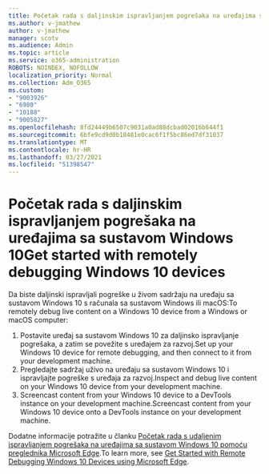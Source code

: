 ```yaml
---
title: Početak rada s daljinskim ispravljanjem pogrešaka na uređajima sa sustavom Windows 10
ms.author: v-jmathew
author: v-jmathew
manager: scotv
ms.audience: Admin
ms.topic: article
ms.service: o365-administration
ROBOTS: NOINDEX, NOFOLLOW
localization_priority: Normal
ms.collection: Adm_O365
ms.custom:
- "9003926"
- "6980"
- "10188"
- "9005827"
ms.openlocfilehash: 8fd24449b6507c9031a0ad88dcbad02016b644f1
ms.sourcegitcommit: 6bfe9cd9d0b18481e0cac6f1f5bc86ed7df31037
ms.translationtype: MT
ms.contentlocale: hr-HR
ms.lasthandoff: 03/27/2021
ms.locfileid: "51398547"
---
```

# <a name="get-started-with-remotely-debugging-windows-10-devices"></a><span data-ttu-id="70a57-102">Početak rada s daljinskim ispravljanjem pogrešaka na uređajima sa sustavom Windows 10</span><span class="sxs-lookup"><span data-stu-id="70a57-102">Get started with remotely debugging Windows 10 devices</span></span>

<span data-ttu-id="70a57-103">Da biste daljinski ispravljali pogreške u živom sadržaju na uređaju sa sustavom Windows 10 s računala sa sustavom Windows ili macOS:</span><span class="sxs-lookup"><span data-stu-id="70a57-103">To remotely debug live content on a Windows 10 device from a Windows or macOS computer:</span></span>

1. <span data-ttu-id="70a57-104">Postavite uređaj sa sustavom Windows 10 za daljinsko ispravljanje pogrešaka, a zatim se povežite s uređajem za razvoj.</span><span class="sxs-lookup"><span data-stu-id="70a57-104">Set up your Windows 10 device for remote debugging, and then connect to it from your development machine.</span></span>
2. <span data-ttu-id="70a57-105">Pregledajte sadržaj uživo na uređaju sa sustavom Windows 10 i ispravljajte pogreške s uređaja za razvoj.</span><span class="sxs-lookup"><span data-stu-id="70a57-105">Inspect and debug live content on your Windows 10 device from your development machine.</span></span>
3. <span data-ttu-id="70a57-106">Screencast content from your Windows 10 device to a DevTools instance on your development machine.</span><span class="sxs-lookup"><span data-stu-id="70a57-106">Screencast content from your Windows 10 device onto a DevTools instance on your development machine.</span></span>

<span data-ttu-id="70a57-107">Dodatne informacije potražite u članku [Početak rada s udaljenim ispravljanjem pogrešaka na uređajima sa sustavom Windows 10 pomoću preglednika Microsoft Edge](https://go.microsoft.com/fwlink/?linkid=2142172).</span><span class="sxs-lookup"><span data-stu-id="70a57-107">To learn more, see [Get Started with Remote Debugging Windows 10 Devices using Microsoft Edge](https://go.microsoft.com/fwlink/?linkid=2142172).</span></span>
